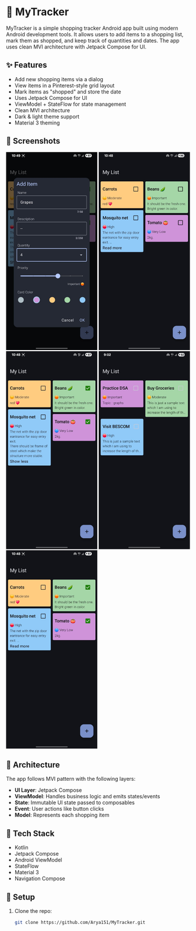# 🛒 MyTracker

MyTracker is a simple shopping tracker Android app built using modern Android development tools. It allows users to add items to a shopping list, mark them as shopped, and keep track of quantities and dates. The app uses clean MVI architecture with Jetpack Compose for UI.

## ✨ Features

- Add new shopping items via a dialog
- View items in a Pinterest-style grid layout
- Mark items as "shopped" and store the date
- Uses Jetpack Compose for UI
- ViewModel + StateFlow for state management
- Clean MVI architecture
- Dark & light theme support
- Material 3 theming

## 📸 Screenshots

 <img src="app/screenshorts/image.jpeg" width="250"/>  <img src="app/screenshorts/image2.jpeg" width="250"/>  <img src="app/screenshorts/image3.jpeg" width="250"/> 
 <img src="app/screenshorts/image4.jpeg" width="250"/> <img src="app/screenshorts/image5.jpeg" width="250"/> 

## 🧱 Architecture

The app follows MVI pattern with the following layers:

- **UI Layer**: Jetpack Compose
- **ViewModel**: Handles business logic and emits states/events
- **State**: Immutable UI state passed to composables
- **Event**: User actions like button clicks
- **Model**: Represents each shopping item

## 🧪 Tech Stack

- Kotlin
- Jetpack Compose
- Android ViewModel
- StateFlow
- Material 3
- Navigation Compose

## 🧰 Setup

1. Clone the repo:
   ```bash
   git clone https://github.com/Arya151/MyTracker.git
